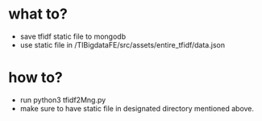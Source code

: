 # what to?
* save tfidf static file to mongodb
* use static file in /TIBigdataFE/src/assets/entire_tfidf/data.json

# how to?
* run python3 tfidf2Mng.py
* make sure to have static file in designated directory mentioned above.